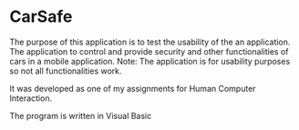 # CarSafe
The purpose of this application is to test the usability of the an application.
The application to control and provide security and other functionalities of cars in a mobile application.
  Note: The application is for usability purposes so not all functionalities work. 

It was developed as one of my assignments for Human Computer Interaction.

The program is written in Visual Basic 

